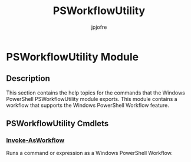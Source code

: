 ﻿---
title: PSWorkflowUtility
description: 
keywords: powershell, cmdlet
author: jpjofre
manager: carolz
ms.date: 2016-10-11
ms.topic: reference
ms.prod: powershell
ms.technology: powershell
Module Name: PSWorkflowUtility
Module Guid: e40bae2f-9558-479f-939b-e52407a19c86
Download Help Link: http://go.microsoft.com/fwlink/?LinkId=822489
Help Version: 5.1.0.2
Locale: en-US
---

# PSWorkflowUtility Module
## Description
This section contains the help topics for the commands that the Windows PowerShell PSWorkflowUtility module exports. This module contains a workflow that supports the Windows PowerShell Workflow feature.

## PSWorkflowUtility Cmdlets
### [Invoke-AsWorkflow](.\Invoke-AsWorkflow.md)
Runs a command or expression as a Windows PowerShell Workflow.

